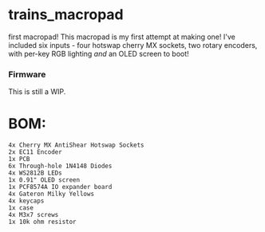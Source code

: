 # trains_macropad
 first macropad!
This macropad is my first attempt at making one! I've included six inputs - four hotswap cherry MX sockets, two rotary encoders, with per-key RGB lighting _and_ an OLED screen to boot!
### Firmware
This is still a WIP.

# BOM:

    4x Cherry MX AntiShear Hotswap Sockets
    2x EC11 Encoder
    1x PCB
    6x Through-hole 1N4148 Diodes
    4x WS2812B LEDs
    1x 0.91" OLED screen
    1x PCF8574A IO expander board
    4x Gateron Milky Yellows
    4x keycaps
    1x case
    4x M3x7 screws
    1x 10k ohm resistor
